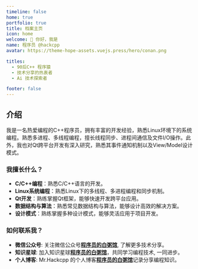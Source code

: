 ```yaml
---
timeline: false
home: true
portfolio: true
title: 档案主页
icon: home
welcome: 👋 你好，我是
name: 程序员 @hackcpp
avatar: https://theme-hope-assets.vuejs.press/hero/conan.png

titles:
  - 90后C++ 程序猿
  - 技术分享的热衷者
  - Ai 技术探索者

footer: false
---
```


## 介绍

我是一名热爱编程的C++程序员，拥有丰富的开发经验，熟悉Linux环境下的系统编程。熟悉多进程、多线程编程，擅长线程同步、进程间通信及文件I/O操作。此外，我也对Qt跨平台开发有深入研究，熟悉其事件通知机制以及View/Model设计模式。

### **我擅长什么？**

- **C/C++编程**：熟悉C/C++语言的开发。
- **Linux系统编程**：熟悉Linux下的多线程、多进程编程和同步机制。
- **Qt开发**：熟练掌握Qt框架，能够快速开发跨平台应用。
- **数据结构与算法**：熟悉常见数据结构与算法，能够设计高效的解决方案。
- **设计模式**：熟练掌握多种设计模式，能够灵活应用于项目开发。

### **如何联系我？**
- **微信公众号**: 关注微信公众号[**程序员的白粥馆**](https://mp.weixin.qq.com/s/xtnDZAPQGdlQFacIjM5qdQ), 了解更多技术分享。
- **知识星球**: 加入知识星球[**程序员的白粥馆**](https://t.zsxq.com/JUsFY)，共同学习编程技术, 一同进步。
- **个人博客**: Mr.Hackcpp 的个人博客[**程序员的白粥馆**](/)记录分享编程知识。

